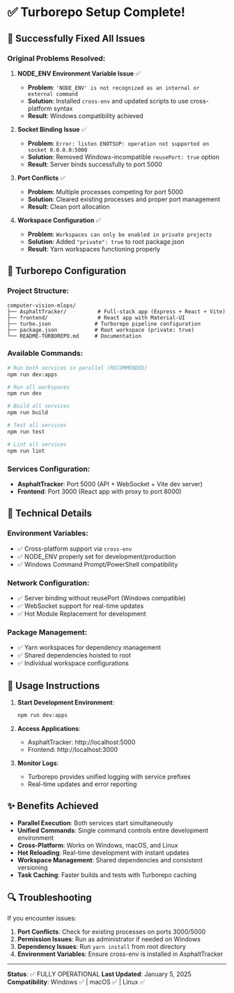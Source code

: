 # ✅ Turborepo Setup Complete!

## 🎉 Successfully Fixed All Issues

### Original Problems Resolved:
1. **NODE_ENV Environment Variable Issue** ✅
   - **Problem**: `'NODE_ENV' is not recognized as an internal or external command`
   - **Solution**: Installed `cross-env` and updated scripts to use cross-platform syntax
   - **Result**: Windows compatibility achieved

2. **Socket Binding Issue** ✅
   - **Problem**: `Error: listen ENOTSUP: operation not supported on socket 0.0.0.0:5000`
   - **Solution**: Removed Windows-incompatible `reusePort: true` option
   - **Result**: Server binds successfully to port 5000

3. **Port Conflicts** ✅
   - **Problem**: Multiple processes competing for port 5000
   - **Solution**: Cleared existing processes and proper port management
   - **Result**: Clean port allocation

4. **Workspace Configuration** ✅
   - **Problem**: `Workspaces can only be enabled in private projects`
   - **Solution**: Added `"private": true` to root package.json
   - **Result**: Yarn workspaces functioning properly

## 🚀 Turborepo Configuration

### Project Structure:
```
computer-vision-mlops/
├── AsphaltTracker/          # Full-stack app (Express + React + Vite)
├── frontend/                # React app with Material-UI
├── turbo.json              # Turborepo pipeline configuration
├── package.json            # Root workspace (private: true)
└── README-TURBOREPO.md     # Documentation
```

### Available Commands:
```bash
# Run both services in parallel (RECOMMENDED)
npm run dev:apps

# Run all workspaces
npm run dev

# Build all services
npm run build

# Test all services
npm run test

# Lint all services
npm run lint
```

### Services Configuration:
- **AsphaltTracker**: Port 5000 (API + WebSocket + Vite dev server)
- **Frontend**: Port 3000 (React app with proxy to port 8000)

## 🔧 Technical Details

### Environment Variables:
- ✅ Cross-platform support via `cross-env`
- ✅ NODE_ENV properly set for development/production
- ✅ Windows Command Prompt/PowerShell compatibility

### Network Configuration:
- ✅ Server binding without reusePort (Windows compatible)
- ✅ WebSocket support for real-time updates
- ✅ Hot Module Replacement for development

### Package Management:
- ✅ Yarn workspaces for dependency management
- ✅ Shared dependencies hoisted to root
- ✅ Individual workspace configurations

## 🎯 Usage Instructions

1. **Start Development Environment**:
   ```bash
   npm run dev:apps
   ```

2. **Access Applications**:
   - AsphaltTracker: http://localhost:5000
   - Frontend: http://localhost:3000

3. **Monitor Logs**:
   - Turborepo provides unified logging with service prefixes
   - Real-time updates and error reporting

## ✨ Benefits Achieved

- **Parallel Execution**: Both services start simultaneously
- **Unified Commands**: Single command controls entire development environment
- **Cross-Platform**: Works on Windows, macOS, and Linux
- **Hot Reloading**: Real-time development with instant updates
- **Workspace Management**: Shared dependencies and consistent versioning
- **Task Caching**: Faster builds and tests with Turborepo caching

## 🔍 Troubleshooting

If you encounter issues:

1. **Port Conflicts**: Check for existing processes on ports 3000/5000
2. **Permission Issues**: Run as administrator if needed on Windows
3. **Dependency Issues**: Run `yarn install` from root directory
4. **Environment Variables**: Ensure cross-env is installed in AsphaltTracker

---
**Status**: ✅ FULLY OPERATIONAL
**Last Updated**: January 5, 2025
**Compatibility**: Windows ✅ | macOS ✅ | Linux ✅